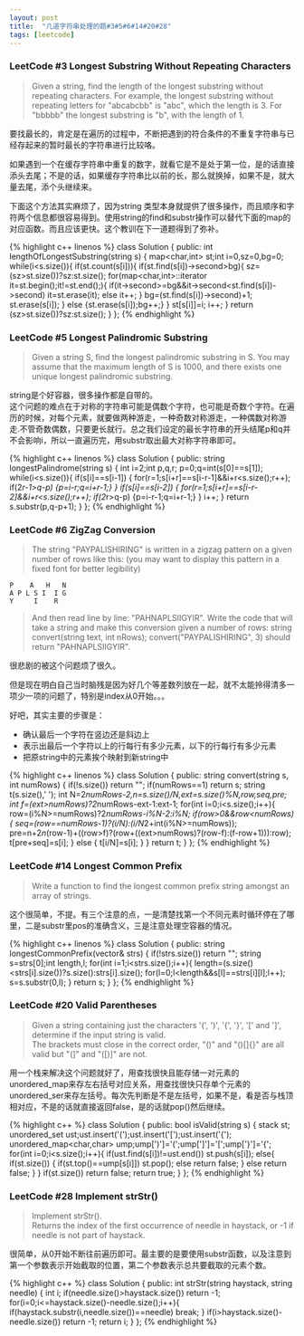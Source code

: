 ```yaml
---
layout: post
title:  "几道字符串处理的题#3#5#6#14#20#28"
tags: [leetcode]
---
```


<h3>LeetCode #3 Longest Substring Without Repeating Characters</h3>

>Given a string, find the length of the longest substring without repeating characters. For example, the longest substring without repeating letters for "abcabcbb" is "abc", which the length is 3. For "bbbbb" the longest substring is "b", with the length of 1.

要找最长的，肯定是在遍历的过程中，不断把遇到的符合条件的不重复字符串与已经存起来的暂时最长的字符串进行比较咯。

如果遇到一个在缓存字符串中重复的数字，就看它是不是处于第一位，是的话直接添头去尾；不是的话，如果缓存字符串比以前的长，那么就换掉，如果不是，就大量去尾，添个头继续来。

下面这个方法其实麻烦了，因为string 类型本身就提供了很多操作，而且顺序和字符两个信息都很容易得到。使用string的find和substr操作可以替代下面的map的对应函数。而且应该更快。这个教训在下一道题得到了弥补。

{% highlight c++ linenos %}
class Solution {
public:
    int lengthOfLongestSubstring(string s) {
        map<char,int> st;int i=0,sz=0,bg=0;
        while(i<s.size()){
            if(st.count(s[i])){
                if(st.find(s[i])->second>bg){
                    sz=(sz>st.size())?sz:st.size();
                    for(map<char,int>::iterator it=st.begin();it!=st.end();){
                    	if(it->second>=bg&&it->second<st.find(s[i])->second) it=st.erase(it);
                    	else it++;
                    }
                    bg=(st.find(s[i])->second)+1;
                    st.erase(s[i]);
                }
                else {st.erase(s[i]);bg++;}
            }
            st[s[i]]=i;
            i++;
        }
        return (sz>st.size())?sz:st.size();
    }
};
{% endhighlight %}

<h3>LeetCode #5 Longest Palindromic Substring</h3>

>Given a string S, find the longest palindromic substring in S. You may assume that the maximum length of S is 1000, and there exists one unique longest palindromic substring.

string是个好容器，很多操作都是自带的。<br>
这个问题的难点在于对称的字符串可能是偶数个字符，也可能是奇数个字符。在遍历的时候，对每个元素，就要做两种游走，一种奇数对称游走，一种偶数对称游走.不管奇数偶数，只要更长就行。总之我们设定的最长字符串的开头结尾p和q并不会影响i，所以一直遍历完，用substr取出最大对称字符串即可。

{% highlight c++ linenos %}
class Solution {
public:
    string longestPalindrome(string s) {
    	int i=2;int p,q,r;
    	p=0;q=int(s[0]==s[1]);
    	while(i<s.size()){
    		if(s[i]==s[i-1]) {
    			for(r=1;s[i+r]==s[i-r-1]&&i+r<s.size();r++);
    			if(2*r-1>q-p) {p=i-r;q=i+r-1;}
    		}
    		if(s[i]==s[i-2]) {
    			for(r=1;s[i+r]==s[i-r-2]&&i+r<s.size();r++);
    			if(2*r>q-p) {p=i-r-1;q=i+r-1;}
    		}
    		i++;
    	}
    	return s.substr(p,q-p+1);
    }
};
{% endhighlight %}

<h3>LeetCode #6 ZigZag Conversion</h3>

> The string "PAYPALISHIRING" is written in a zigzag pattern on a given number of rows like this: (you may want to display this pattern in a fixed font for better legibility)

	P    A   H   N
	A P L S I  I G
	Y     I    R

>And then read line by line: "PAHNAPLSIIGYIR". Write the code that will take a string and make this conversion given a number of rows: string convert(string text, int nRows); convert("PAYPALISHIRING", 3) should return "PAHNAPLSIIGYIR". 

很悲剧的被这个问题烦了很久。

但是现在明白自己当时脑残是因为好几个等差数列放在一起，就不太能拎得清多一项少一项的问题了，特别是index从0开始。。。

好吧，其实主要的步骤是：

* 确认最后一个字符在竖边还是斜边上
* 表示出最后一个字符以上的行每行有多少元素，以下的行每行有多少元素
* 把原string中的元素挨个映射到新string中

{% highlight c++ linenos %}
class Solution {
public:
    string convert(string s, int numRows) {
        if(!s.size()) return "";
        if(numRows==1) return s;
    	string t(s.size(),' ');
    	int N=2*numRows-2,n=s.size()/N,ext=s.size()%N,row,seq,pre;
    	int f=(ext>numRows)?2*numRows-ext-1:ext-1;
    	for(int i=0;i<s.size();i++){
    		row=(i%N>=numRows)?2*numRows-i%N-2:i%N;
    		if(row>0&&row<numRows){
    			seq=(row==numRows-1)?(i/N):(i/N*2+int(i%N>=numRows));
    			pre=n+2*n*(row-1)+((row>f)?(row+((ext>numRows)?(row-f):(f-row+1))):row);
    			t[pre+seq]=s[i];
    		}
    		else {
    			t[i/N]=s[i];
    		}
    	}
    	return t;
    }
};
{% endhighlight %}

<h3>LeetCode #14 Longest Common Prefix</h3>

>Write a function to find the longest common prefix string amongst an array of strings. 

这个很简单，不提。有三个注意的点，一是清楚找第一个不同元素时循环停在了哪里，二是substr里pos的准确含义，三是注意处理空容器的情况。

{% highlight c++ linenos %}
class Solution {
public:
    string longestCommonPrefix(vector<string>& strs) {
    	if(!strs.size()) return "";
    	string s=strs[0];int length,l;
        for(int i=1;i<strs.size();i++){
        	length=(s.size()<strs[i].size())?s.size():strs[i].size();
        	for(l=0;l<length&&s[l]==strs[i][l];l++);
        	s=s.substr(0,l);
        }
    	return s;
    }
};
{% endhighlight %}

<h3>LeetCode #20 Valid Parentheses</h3>

>Given a string containing just the characters '(', ')', '{', '}', '[' and ']', determine if the input string is valid.<br>
The brackets must close in the correct order, "()" and "()[]{}" are all valid but "(]" and "([)]" are not.

用一个栈来解决这个问题就好了，用查找很快且能存储一对元素的unordered_map来存左右括号对应关系，用查找很快只存单个元素的unordered_ser来存左括号。每次先判断是不是左括号，如果不是，看是否与栈顶相对应，不是的话就直接返回false，是的话就pop()然后继续。

{% highlight c++ %}
class Solution {
public:
    bool isValid(string s) {
        stack<char> st;
        unordered_set<char> ust;ust.insert('(');ust.insert('[');ust.insert('{');
        unordered_map<char,char> ump;ump[')']='(';ump[']']='[';ump['}']='{';
        for(int i=0;i<s.size();i++){
            if(ust.find(s[i])!=ust.end()) st.push(s[i]);
            else{
                if(st.size()) {
                    if(st.top()==ump[s[i]]) st.pop();
                    else return false;
                }
                else return false;
            }
        }
        if(st.size()) return false;
        return true;
    }
};
{% endhighlight %}

<h3>LeetCode #28 Implement strStr()</h3>

>Implement strStr().<br>
Returns the index of the first occurrence of needle in haystack, or -1 if needle is not part of haystack.

很简单，从0开始不断往前遍历即可。最主要的是要使用substr函数，以及注意到第一个参数表示开始截取的位置，第二个参数表示总共要截取的元素个数。

{% highlight c++ %}
class Solution {
public:
    int strStr(string haystack, string needle) {
        int i;
        if(needle.size()>haystack.size()) return -1;
        for(i=0;i<=haystack.size()-needle.size();i++){
            if(haystack.substr(i,needle.size())==needle) break;
        }
        if(i>haystack.size()-needle.size()) return -1;
        return i;
    }
};
{% endhighlight %}